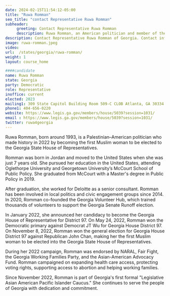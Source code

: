 ```yaml
---
date: 2024-02-15T11:54:12-05:00
title: "Ruwa Romman"
seo_title: "contact Representative Ruwa Romman"
subheader:
     greeting: Contact Representative Ruwa Romman
     description: Ruwa Romman, an American politician and member of the Democratic Party, assumed office as a representative of District 97 in the Georgia House of Representatives on January 9, 2023.
description: Contact Representative Ruwa Romman of Georgia. Contact information for Ruwa Romman includes email address, phone number, and mailing address.
image: ruwa-romman.jpeg
video:
url:  /states/georgia/ruwa-romman/
weight: 1
layout: course_home

####candidate
name: Ruwa Romman
state: Georgia
party: Democratic
role: Representative
inoffice: current
elected: 2023
mailing1: 309 State Capitol Building Room 509-C CLOB Atlanta, GA 30334
phone1: 404-656-0220
website: https://www.legis.ga.gov/members/house/5039?session=1031/
email : https://www.legis.ga.gov/members/house/5039?session=1031/
twitter: ruwa4georgia
---
```


Ruwa Romman, born around 1993, is a Palestinian–American politician who made history in 2022 by becoming the first Muslim woman to be elected to the Georgia State House of Representatives.

Romman was born in Jordan and moved to the United States when she was just 7 years old. She pursued her education in the United States, attending Oglethorpe University and Georgetown University’s McCourt School of Public Policy. She graduated from McCourt with a Master's degree in Public Policy in 2019.

After graduation, she worked for Deloitte as a senior consultant. Romman has been involved in local politics and civic engagement groups since 2014. In 2020, Romman co-founded the Georgia Volunteer Hub, which trained thousands of volunteers to support the Georgia Senate Runoff election.

In January 2022, she announced her candidacy to become the Georgia House of Representative for District 97. On May 24, 2022, Romman won the Democratic primary against Democrat JT Wu for Georgia House District 97. On November 8, 2022, Romman won the general election for Georgia House District 97 against Republican John Chan, making her the first Muslim woman to be elected into the Georgia State House of Representatives.

During her 2022 campaign, Romman was endorsed by NARAL, Fair Fight, the Georgia Working Families Party, and the Asian-American Advocacy Fund. Romman campaigned on expanding health care access, protecting voting rights, supporting access to abortion and helping working families.

Since November 2022, Romman is part of Georgia's first formal "Legislative Asian American Pacific Islander Caucus." She continues to serve the people of Georgia with dedication and commitment.
